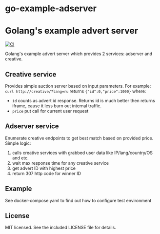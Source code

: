 # go-example-adserver
Golang's example advert server
====
[![CI](https://github.com/alexdyukov/go-example-adserver/actions/workflows/lint.yml/badge.svg?branch=master)](https://github.com/alexdyukov/go-example-adserver/actions/workflows/lint.yml?query=branch%3Amaster)

Golang's example advert server which provides 2 services: adserver and creative.

## Creative service

Provides simple auction server based on input parameters. For example:
`curl http://creative/?lang=ru` returns `{"id":0,"price":1000}` where:
- `id` counts as advert id response. Returns id is much better then returns iframe, cause it less burn out internal traffic.
- `price` put call for current user request

## Adserver service

Enumerate creative endpoints to get best match based on provided price. Simple logic:
1. calls creative services with grabbed user data like IP/lang/country/OS and etc.
2. wait max response time for any creative service
3. get advert ID with highest price
4. return 307 http code for winner ID

## Example

See docker-compose.yaml to find out how to configure test environment

## License

MIT licensed. See the included LICENSE file for details.